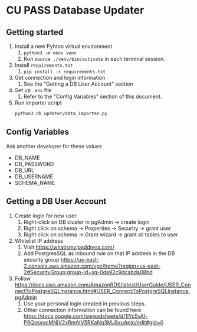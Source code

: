 # CU PASS Database Updater

## Getting started
1. Install a new Pyhton virtual environment
   1. `python3 -m venv venv`
   1. Run `source ./venv/bin/activate` in each terminal session.
1. Install `requirements.txt`
   1. `pip install -r requirements.txt`
1. Get connection and login information
   1. See the "Getting a DB User Account" section
1. Set up `.env` file
   1. Refer to the "Config Variables" section of this document.
1. Run importer script
   ```bash
   python3 db_updater/data_importer.py
   ```

## Config Variables
Ask another developer for these values

- DB_NAME
- DB_PASSWORD
- DB_URL
- DB_USERNAME
- SCHEMA_NAME

## Getting a DB User Account
1. Create login for new user
   1. Right-click on DB cluster in pgAdmin -> create login
   1. Right click on schema -> Properties -> Security -> grant user
   1. Right click on schema -> Grant wizard -> grant all tables to user
1. Whitelist IP address
   1. Visit https://whatismyipaddress.com/
   1. Add PostgresSQL as inbound rule on that IP address in the DB security group
https://us-east-2.console.aws.amazon.com/vpc/home?region=us-east-2#SecurityGroup:group-id=sg-0da92c9dcabda08bd
1. Follow https://docs.aws.amazon.com/AmazonRDS/latest/UserGuide/USER_ConnectToPostgreSQLInstance.html#USER_ConnectToPostgreSQLInstance.pgAdmin
   1. Use your personal login created in previous steps.
   1. Other connection information can be found here https://docs.google.com/spreadsheets/d/1jYc5yAl-P9QssvucMNjV2xRnnVV5RKaNq3MJ8xuAplo/edit#gid=0
